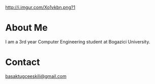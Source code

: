 http://i.imgur.com/Xo1vkbn.png?1

# About Me #

I am a 3rd year Computer Engineering student at Bogazici University.

# Contact #

basaktugceeskili@gmail.com